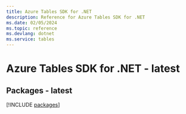 ```yaml
---
title: Azure Tables SDK for .NET
description: Reference for Azure Tables SDK for .NET
ms.date: 02/05/2024
ms.topic: reference
ms.devlang: dotnet
ms.service: tables
---
```

# Azure Tables SDK for .NET - latest
## Packages - latest
[!INCLUDE [packages](tables-index.md)]